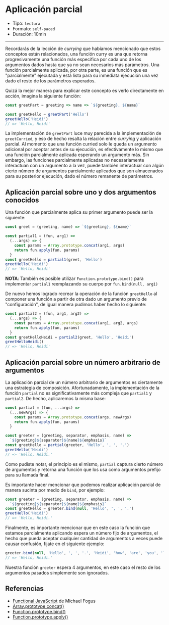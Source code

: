 # Aplicación parcial

* Tipo: `lectura`
* Formato: `self-paced`
* Duración: 10min

***

Recordarás de la lección de _currying_ que habíamos mencionado que estos
conceptos están relacionados, una función curry es una que retorna
progresivamente una función más específica por cada uno de los argumentos dados
hasta que ya no sean necesarios más parámetros. Una función parcialmente
aplicada, por otra parte, es una función que es "parcialmente" ejecutada y está
lista para su inmediata ejecución una vez dado el resto de los parámetros
esperados.

Quizá la mejor manera para explicar este concepto es verlo directamente en
acción, imagina la siguiente función:

```js
const greetPart = greeting => name => `${greeting}, ${name}`

const greetHello = greetPart('Hello')
greetHello('Heidi')
// => 'Hello, Heidi'
```

La implementación de `greetPart` luce muy parecida a la implementación de
`greetCurried`, y eso de hecho resalta la relación entre _currying_ y
aplicación parcial. Al momento que una función curried solo le queda un
argumento adicional por aceptar antes de su ejecución, es efectivamente lo
mismo que una función parcialmente aplicada esperando un argumento más. Sin
embargo, las funciones parcialmente aplicadas no necesariamente interactuan con
un argumento a la vez, puede también interactuar con algún cierto número de
argumentos parcialmente aplicados que son almacenados para su posterior
ejecución, dado el número remanente de parámetros.

## Aplicación parcial sobre uno y dos argumentos conocidos

Una función que parcialmente aplica su primer argumento puede ser la siguiente:

```js
const greet = (greeting, name) => `${greeting}, ${name}`

const partial1 = (fun, arg1) =>
  (...args) => {
    const params = Array.prototype.concat(arg1, args)
    return fun.apply(fun, params)
  }
const greetHello = partial1(greet, 'Hello')
greetHello('Heidi')
// => 'Hello, Heidi'
```

**NOTA**: También es posible utilizar `Function.prototype.bind()` para
implementar `partial1` reemplazando su cuerpo por `fun.bind(null, arg1)`

De nuevo hemos logrado recrear la operación de la función `greetHello` al
componer una función a partir de otra dado un argumento previo de
"configuración", de igual manera pudimos haber hecho lo siguiente:

```js
const partial2 = (fun, arg1, arg2) =>
  (...args) => {
    const params = Array.prototype.concat(arg1, arg2, args)
    return fun.apply(fun, params)
  }
const greetHelloHeidi = partial2(greet, 'Hello', 'Heidi')
greetHelloHeidi()
// => 'Hello, Heidi'
```

## Aplicación parcial sobre un número arbitrario de argumentos

La aplicación parcial de un número arbitrario de argumentos es ciertamente una
estrategia de composición. Afortunadamente, la implementación de la función
`partial` no es significativamente más compleja que `partial1` y `partial2`. De
hecho, aplicaremos la misma base:

```js
const partial = (fun, ...args) =>
  (...newArgs) => {
    const params = Array.prototype.concat(args, newArgs)
    return fun.apply(fun, params)
  }

const greeter = (greeting, separator, emphasis, name) =>
  `${greeting}${separator}${name}${emphasis}`
const greetHello = partial(greeter, 'Hello', ', ', '.')
greetHello('Heidi')
// => 'Hello, Heidi.'
```

Como pudiste notar, el principio es el mismo, `partial` captura cierto número
de argumentos y retorna una función que los usa como argumentos prefijo para su
llamada final.

Es importante hacer mencionar que podemos realizar aplicación parcial de manera
sucinta por medio de `bind`, por ejemplo:

```js
const greeter = (greeting, separator, emphasis, name) =>
  `${greeting}${separator}${name}${emphasis}`
const greetHello = greeter.bind(null, 'Hello', ', ', '.')
greetHello('Heidi')
// => 'Hello, Heidi.'
```

Finalmente, es importante mencionar que en este caso la función que estamos
parcialmente aplicando espera un número fijo de argumentos, el hecho que pueda
aceptar cualquier cantidad de argumentos a veces puede causar confusión, fijate
en el siguiente ejemplo:

```js
greeter.bind(null, 'Hello', ', ', '.', 'Heidi', 'how', 'are', 'you', '?')()
// => 'Hello, Heidi.'
```

Nuestra función `greeter` espera 4 argumentos, en este caso el resto de los
argumentos pasados simplemente son ignorados.

## Referencias

* [Functional JavaScript](http://shop.oreilly.com/product/0636920028857.do) de
  Michael Fogus
* [Array.prototype.concat()](https://developer.mozilla.org/en-US/docs/Web/JavaScript/Reference/Global_Objects/Array/concat)
* [Function.prototype.bind()](https://developer.mozilla.org/en-US/docs/Web/JavaScript/Reference/Global_Objects/Function/bind)
* [Function.prototype.apply()](https://developer.mozilla.org/en-US/docs/Web/JavaScript/Reference/Global_Objects/Function/apply)
